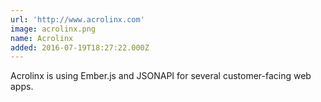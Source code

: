 ```yaml
---
url: 'http://www.acrolinx.com'
image: acrolinx.png
name: Acrolinx
added: 2016-07-19T18:27:22.000Z
---
```

Acrolinx is using Ember.js and JSONAPI for several customer-facing web apps.
